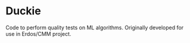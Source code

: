 # Duckie

Code to perform quality tests on ML algorithms. Originally developed for use in Erdos/CMM project.
